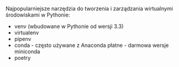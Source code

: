 Najpopularniejsze narzędzia do tworzenia i zarządzania wirtualnymi środowiskami w Pythonie:
- venv (wbudowane w Pythonie od wersji 3.3)
- virtualenv
- pipenv
- conda - często używane z Anaconda płatne - darmowa wersje miniconda
- poetry
